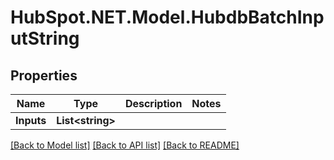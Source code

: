 # HubSpot.NET.Model.HubdbBatchInputString

## Properties

Name | Type | Description | Notes
------------ | ------------- | ------------- | -------------
**Inputs** | **List&lt;string&gt;** |  | 

[[Back to Model list]](../README.md#documentation-for-models) [[Back to API list]](../README.md#documentation-for-api-endpoints) [[Back to README]](../README.md)

